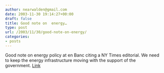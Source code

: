 ```yaml
---
author: nearwalden@gmail.com
date: 2003-11-30 19:14:27+00:00
draft: false
title: Good note on  energy…
type: post
url: /2003/11/30/good-note-on-energy/
categories:
- posts
---
```


Good note on  energy policy at en Banc citing a NY Times editorial.  We need to keep the energy infrastructure moving with the support of the government.  [Link](//www.enbanc.org/archives/000306.html')



